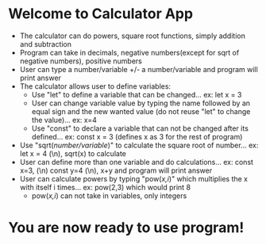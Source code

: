 # Welcome to Calculator App
* The calculator can do powers, square root functions, simply addition and subtraction
* Program can take in decimals, negative numbers(except for sqrt of negative numbers), positive numbers
* User can type a number/variable +/- a number/variable and program will print answer 
* The calculator allows user to define variables:
  * Use "let" to define a variable that can be changed... ex: let x = 3
  * User can change variable value by typing the name followed by an equal sign and the new wanted value (do not reuse "let" to change the value)... ex: x=4
  * Use "const" to declare a variable that can not be changed after its defined... ex: const x = 3 (defines x as 3 for the rest of program)
* Use "sqrt(*number/variable*)" to calculate the square root of number... ex: let x = 4 (\n), sqrt(x) to calculate
* User can define more than one variable and do calculations... ex: const x=3, (\n) const y=4 (\n), x+y and program will print answer
* User can calculate powers by typing "pow(*x,i*)" which multiplies the x with itself i times... ex: pow(2,3) which would print 8
  * pow(*x,i*) can not take in variables, only integers
# You are now ready to use program!

